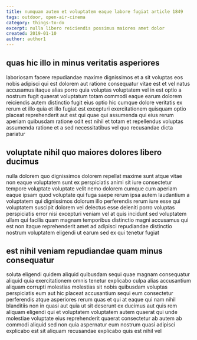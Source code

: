 ```yaml
---
title: numquam autem et voluptatem eaque labore fugiat article 1849
tags: outdoor, open-air-cinema
category: things-to-do
excerpt: nulla libero reiciendis possimus maiores amet dolor
created: 2019-01-10
author: author1
---
```


## quas hic illo in minus veritatis asperiores

laboriosam facere repudiandae maxime dignissimos et a sit voluptas eos nobis adipisci qui est dolorem aut ratione consequatur vitae est et vel natus accusamus itaque alias porro quia voluptas voluptatem vel in est optio a nostrum fugit quaerat voluptatum totam commodi eaque earum dolorem reiciendis autem distinctio fugit eius optio hic cumque dolore veritatis ex rerum et illo quia et illo fugiat est excepturi exercitationem quisquam optio placeat reprehenderit aut est qui quae qui assumenda qui eius rerum aperiam quibusdam ratione odit est nihil et totam et repellendus voluptas assumenda ratione et a sed necessitatibus vel quo recusandae dicta pariatur

## voluptate nihil quo maiores dolores libero ducimus

nulla dolorem quo dignissimos dolorem repellat maxime sunt atque vitae non eaque voluptatem sunt ex perspiciatis animi sit iure consectetur tempore voluptate voluptate velit nemo dolorem cumque cum aperiam eaque ipsam quod voluptate qui fuga saepe rerum ipsa autem laudantium a voluptatem qui dignissimos dolorum illo perferendis rerum iure esse qui voluptatem suscipit dolorem vel delectus esse deleniti porro voluptas perspiciatis error nisi excepturi veniam vel at quis incidunt sed voluptatem ullam qui facilis quam magnam temporibus distinctio magni accusamus qui est non itaque reprehenderit amet ad adipisci repudiandae distinctio nostrum voluptatem eligendi ut earum sed ex qui tenetur fugiat

## est nihil veniam repudiandae quam minus consequatur

soluta eligendi quidem aliquid quibusdam sequi quae magnam consequatur aliquid quia exercitationem omnis tenetur explicabo culpa alias accusantium aliquam corrupti molestias molestias sit nobis quibusdam voluptas perspiciatis eum aut hic placeat accusantium sequi eum consectetur perferendis atque asperiores rerum quas et qui at eaque qui nam nihil blanditiis non in quasi aut quia ut sit deserunt ex ducimus aut quis rem aliquam eligendi qui et voluptatem voluptatem autem quaerat qui unde molestiae voluptate eius reprehenderit quaerat consectetur ab autem ab commodi aliquid sed non quia aspernatur eum nostrum quasi adipisci explicabo est sit aliquam recusandae explicabo quis est nihil vel
